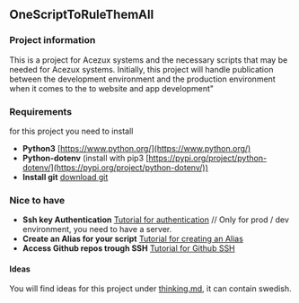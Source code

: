 ## OneScriptToRuleThemAll

### Project information

This is a project for Acezux systems and the necessary scripts that may be needed for Acezux systems.
Initially, this project will handle publication between the development environment and the production environment when it comes to the to website and app development"

### Requirements

for this project you need to install
- **Python3** [https://www.python.org/](https://www.python.org/)
- **Python-dotenv** (install with pip3 [https://pypi.org/project/python-dotenv/](https://pypi.org/project/python-dotenv/))
- **Install git** [download git](https://git-scm.com/downloads)

### Nice to have
- **Ssh key Authentication** [Tutorial for authentication](ssh.md) // Only for prod / dev environment, you need to have a server.
- **Create an Alias for your script** [Tutorial for creating an Alias](alias.md)
- **Access Github repos trough SSH** [Tutorial for Github SSH](github.md)
#### Ideas

You will find ideas for this project under [thinking.md](thinking.md), it can contain swedish.
